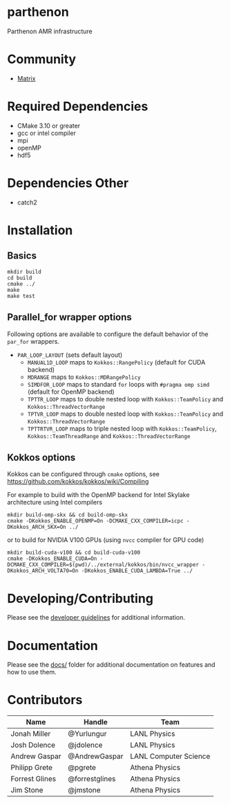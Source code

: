 # parthenon

Parthenon AMR infrastructure 

# Community
* [Matrix](https://riot.im/app/#/room/#parthenon-general:matrix.org)

# Required Dependencies

* CMake 3.10 or greater
* gcc or intel compiler
* mpi 
* openMP
* hdf5

# Dependencies Other

* catch2 

# Installation

## Basics

    mkdir build
    cd build
    cmake ../
    make
    make test

## Parallel_for wrapper options

Following options are available to configure the default behavior of the `par_for` wrappers.

- `PAR_LOOP_LAYOUT` (sets default layout)
  - `MANUAL1D_LOOP` maps to `Kokkos::RangePolicy` (default for CUDA backend)
  - `MDRANGE` maps to `Kokkos::MDRangePolicy`
  - `SIMDFOR_LOOP` maps to standard `for` loops with `#pragma omp simd` (default for OpenMP backend)
  - `TPTTR_LOOP` maps to double nested loop with `Kokkos::TeamPolicy` and `Kokkos::ThreadVectorRange`
  - `TPTVR_LOOP` maps to double nested loop with `Kokkos::TeamPolicy` and `Kokkos::ThreadVectorRange`
  - `TPTTRTVR_LOOP` maps to triple nested loop with `Kokkos::TeamPolicy`, `Kokkos::TeamThreadRange` and `Kokkos::ThreadVectorRange`

## Kokkos options
Kokkos can be configured through `cmake` options, see https://github.com/kokkos/kokkos/wiki/Compiling

For example to build with the OpenMP backend for Intel Skylake architecture using Intel compilers

    mkdir build-omp-skx && cd build-omp-skx
    cmake -DKokkos_ENABLE_OPENMP=On -DCMAKE_CXX_COMPILER=icpc -DKokkos_ARCH_SKX=On ../

or to build for NVIDIA V100 GPUs (using `nvcc` compiler for GPU code)

    mkdir build-cuda-v100 && cd build-cuda-v100
    cmake -DKokkos_ENABLE_CUDA=On -DCMAKE_CXX_COMPILER=$(pwd)/../external/kokkos/bin/nvcc_wrapper -DKokkos_ARCH_VOLTA70=On -DKokkos_ENABLE_CUDA_LAMBDA=True ../

# Developing/Contributing

Please see the [developer guidelines](CONTRIBUTING.md) for additional information.

# Documentation

Please see the [docs/](docs/README.md) folder for additional documentation on features and
how to use them.

# Contributors

| Name          | Handle                | Team              |
|----------|--------------|------------|
| Jonah Miller | @Yurlungur  | LANL Physics  |
| Josh Dolence | @jdolence | LANL Physics |
| Andrew Gaspar | @AndrewGaspar | LANL Computer Science |
| Philipp Grete | @pgrete | Athena Physics |
| Forrest Glines | @forrestglines | Athena Physics |
| Jim Stone | @jmstone | Athena Physics |

